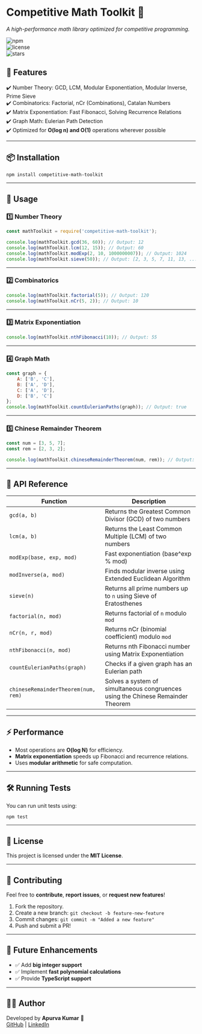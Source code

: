 # **Competitive Math Toolkit** 🚀  
*A high-performance math library optimized for competitive programming.*

![npm](https://img.shields.io/npm/v/competitive-math-toolkit)  
![license](https://img.shields.io/github/license/apurva313/competitive-math-toolkit)  
![stars](https://img.shields.io/github/stars/apurva313/competitive-math-toolkit?style=social)  

## **📌 Features**
✔️ Number Theory: GCD, LCM, Modular Exponentiation, Modular Inverse, Prime Sieve  
✔️ Combinatorics: Factorial, nCr (Combinations), Catalan Numbers  
✔️ Matrix Exponentiation: Fast Fibonacci, Solving Recurrence Relations  
✔️ Graph Math: Eulerian Path Detection  
✔️ Optimized for **O(log n) and O(1)** operations wherever possible  

---

## **📦 Installation**
```sh
npm install competitive-math-toolkit
```

---

## **🔰 Usage**
### **1️⃣ Number Theory**
```js
const mathToolkit = require('competitive-math-toolkit');

console.log(mathToolkit.gcd(36, 60)); // Output: 12
console.log(mathToolkit.lcm(12, 15)); // Output: 60
console.log(mathToolkit.modExp(2, 10, 1000000007)); // Output: 1024
console.log(mathToolkit.sieve(50)); // Output: [2, 3, 5, 7, 11, 13, ...]
```

---

### **2️⃣ Combinatorics**
```js
console.log(mathToolkit.factorial(5)); // Output: 120
console.log(mathToolkit.nCr(5, 2)); // Output: 10
```

---

### **3️⃣ Matrix Exponentiation**
```js
console.log(mathToolkit.nthFibonacci(10)); // Output: 55
```

---

### **4️⃣ Graph Math**
```js
const graph = {
    A: ['B', 'C'],
    B: ['A', 'D'],
    C: ['A', 'D'],
    D: ['B', 'C']
};
console.log(mathToolkit.countEulerianPaths(graph)); // Output: true
```

---

### **5️⃣ Chinese Remainder Theorem**
```js
const num = [3, 5, 7];
const rem = [2, 3, 2];

console.log(mathToolkit.chineseRemainderTheorem(num, rem)); // Output: 23
```

---

## **📜 API Reference**
| Function | Description |
|----------|-------------|
| `gcd(a, b)` | Returns the Greatest Common Divisor (GCD) of two numbers |
| `lcm(a, b)` | Returns the Least Common Multiple (LCM) of two numbers |
| `modExp(base, exp, mod)` | Fast exponentiation (base^exp % mod) |
| `modInverse(a, mod)` | Finds modular inverse using Extended Euclidean Algorithm |
| `sieve(n)` | Returns all prime numbers up to `n` using Sieve of Eratosthenes |
| `factorial(n, mod)` | Returns factorial of `n` modulo `mod` |
| `nCr(n, r, mod)` | Returns nCr (binomial coefficient) modulo `mod` |
| `nthFibonacci(n, mod)` | Returns nth Fibonacci number using Matrix Exponentiation |
| `countEulerianPaths(graph)` | Checks if a given graph has an Eulerian path |
| `chineseRemainderTheorem(num, rem)` | Solves a system of simultaneous congruences using the Chinese Remainder Theorem |

---

## **⚡ Performance**
- Most operations are **O(log N)** for efficiency.
- **Matrix exponentiation** speeds up Fibonacci and recurrence relations.
- Uses **modular arithmetic** for safe computation.

---

## **🛠️ Running Tests**
You can run unit tests using:
```sh
npm test
```

---

## **📝 License**
This project is licensed under the **MIT License**.

---

## **🌟 Contributing**
Feel free to **contribute**, **report issues**, or **request new features**!  
1. Fork the repository.  
2. Create a new branch: `git checkout -b feature-new-feature`  
3. Commit changes: `git commit -m "Added a new feature"`  
4. Push and submit a PR!  

---

## **🚀 Future Enhancements**
- ✅ Add **big integer support**  
- ✅ Implement **fast polynomial calculations**  
- ✅ Provide **TypeScript support**  

---

## **👨‍💻 Author**
Developed by **Apurva Kumar** 🚀  
[GitHub](https://github.com/apurva313) | [LinkedIn](https://linkedin.com/in/apurva313) 
